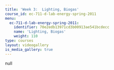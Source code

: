 ```yaml
---
title: 'Week 3:  Lighting, Biogas'
course_id: ec-711-d-lab-energy-spring-2011
menu:
  ec-711-d-lab-energy-spring-2011:
    identifier: 70e2edb13971cd3b00913ae541bcdecc
    name: 'Lighting, Biogas'
    weight: 110
type: courses
layout: videogallery
is_media_gallery: true
---
```

null